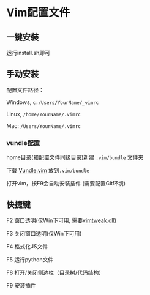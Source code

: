 # Vim配置文件

## 一键安装

运行install.sh即可

## 手动安装

配置文件路径：

Windows, `c:/Users/YourName/_vimrc`

Linux, `/home/YourName/.vimrc`

Mac: `/Users/YourName/.vimrc`

### vundle配置

home目录(和配置文件同级目录)新建 `.vim/bundle` 文件夹

下载 [Vundle.vim](https://github.com/VundleVim/Vundle.vim) 放到`.vim/bundle`

打开vim，按F9会自动安装插件 (需要配置Git环境)


## 快捷键

F2 窗口透明(仅Win下可用, 需要[vimtweak.dll](http://www.vim.org/scripts/script.php?script_id=687))

F3 关闭窗口透明(仅Win下可用)

F4 格式化JS文件

F5 运行python文件

F8 打开/关闭侧边栏（目录树/代码结构）

F9 安装插件

